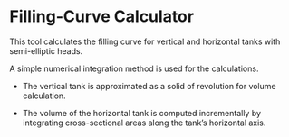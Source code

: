 # Filling-Curve Calculator

This tool calculates the filling curve for vertical and horizontal tanks with semi-elliptic heads.

A simple numerical integration method is used for the calculations.

- The vertical tank is approximated as a solid of revolution for volume calculation.

- The volume of the horizontal tank is computed incrementally by integrating cross-sectional areas along the tank’s horizontal axis.
